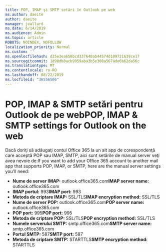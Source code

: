 ```yaml
---
title: POP, IMAP şi SMTP setări în Outlook pe web
ms.author: daeite
author: daeite
manager: joallard
ms.date: 6/14/2019
ms.audience: Admin
ms.topic: article
ROBOTS: NOINDEX, NOFOLLOW
localization_priority: Normal
ms.custom: ''
ms.openlocfilehash: d25e3ea650bcd337640ab44574d109721639ce17
ms.sourcegitcommit: 1d98db8acb9959aba3b5e308a567ade6b62da56c
ms.translationtype: MT
ms.contentlocale: ro-RO
ms.lasthandoff: 08/22/2019
ms.locfileid: "36556506"
---
```

# <a name="pop-imap--smtp-settings-for-outlook-on-the-web"></a><span data-ttu-id="5a004-102">POP, IMAP & SMTP setări pentru Outlook de pe web</span><span class="sxs-lookup"><span data-stu-id="5a004-102">POP, IMAP & SMTP settings for Outlook on the web</span></span>

<span data-ttu-id="5a004-103">Dacă doriţi să adăugaţi contul Office 365 la un alt app de corespondenţă care acceptă POP sau IMAP, SMTP, aici sunt setările de manual server veţi avea nevoie de:</span><span class="sxs-lookup"><span data-stu-id="5a004-103">If you want to add your Office 365 account to another mail app that supports POP, IMAP, or SMTP, here are the manual server settings you'll need:</span></span>
  
- <span data-ttu-id="5a004-104">**Nume de server IMAP:** outlook.office365.com</span><span class="sxs-lookup"><span data-stu-id="5a004-104">**IMAP server name:** outlook.office365.com</span></span>
- <span data-ttu-id="5a004-105">**IMAP portul:** 993</span><span class="sxs-lookup"><span data-stu-id="5a004-105">**IMAP port:** 993</span></span>
- <span data-ttu-id="5a004-106">**Metoda de criptare IMAP:** SSL/TLS</span><span class="sxs-lookup"><span data-stu-id="5a004-106">**IMAP encryption method:** SSL/TLS</span></span>
- <span data-ttu-id="5a004-107">**Nume de server POP:** outlook.office365.com</span><span class="sxs-lookup"><span data-stu-id="5a004-107">**POP server name:** outlook.office365.com</span></span>  
- <span data-ttu-id="5a004-108">**POP port:** 995</span><span class="sxs-lookup"><span data-stu-id="5a004-108">**POP port:** 995</span></span>  
- <span data-ttu-id="5a004-109">**Metoda de criptare POP:** SSL/TLS</span><span class="sxs-lookup"><span data-stu-id="5a004-109">**POP encryption method:** SSL/TLS</span></span>  
- <span data-ttu-id="5a004-110">**Numele serverului SMTP:** smtp.office365.com</span><span class="sxs-lookup"><span data-stu-id="5a004-110">**SMTP server name:** smtp.office365.com</span></span>
- <span data-ttu-id="5a004-111">**Portul SMTP:** 587</span><span class="sxs-lookup"><span data-stu-id="5a004-111">**SMTP port:** 587</span></span>
- <span data-ttu-id="5a004-112">**Metoda de criptare SMTP:** STARTTLS</span><span class="sxs-lookup"><span data-stu-id="5a004-112">**SMTP encryption method:** STARTTLS</span></span>